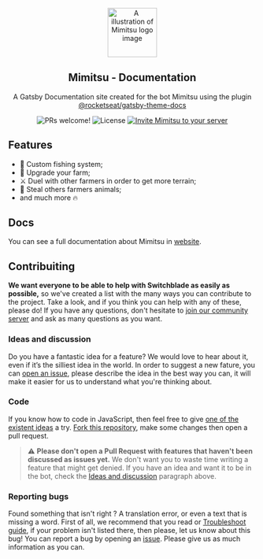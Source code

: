 <p align="center">
  <img src="https://rocketseat-cdn.s3-sa-east-1.amazonaws.com/theme-docs.svg" alt="A illustration of Mimitsu logo image" width="100">
</p>

<h2 align="center">
  Mimitsu - Documentation
</h2>

<p align="center">
  A Gatsby Documentation site created for the bot Mimitsu using the plugin <a href="https://github.com/Rocketseat/gatsby-themes/tree/master/%40rocketseat/gatsby-theme-docs">@rocketseat/gatsby-theme-docs</a>
</p>

<p align="center">
  <img src="https://img.shields.io/badge/PRs-welcome-%237159c1.svg" alt="PRs welcome!" />

  <img alt="License" src="https://img.shields.io/badge/license-MIT-%237159c1">

  <a href="https://twitter.com/intent/follow?screen_name=rocketseat">
    <img src="https://img.shields.io/twitter/follow/rocketseat.svg?label=Follow%20@rocketseat" alt="Invite Mimitsu to your server" />
  </a>
</p>

## Features

- 🎣 Custom fishing system;
- 🎉 Upgrade your farm;
- ⚔️ Duel with other farmers in order to get more terrain;
- 🧤 Steal others farmers animals;
- and much more 🔥

## Docs

You can see a full documentation about Mimitsu in [website](localhost:8000).

## Contribuiting

**We want everyone to be able to help with Switchblade as easily as possible,** so we've created a list with the many ways you can contribute to the project. Take a look, and if you think you can help with any of these, please do! If you have any questions, don't hesitate to [join our community server](http://support.switchblade.xyz) and ask as many questions as you want.

### Ideas and discussion

Do you have a fantastic idea for a feature? We would love to hear about it, even if it’s the silliest idea in the world. In order to suggest a new fature, you can [open an issue](https://github.com/mimitsubot/mimitsu-docs/issues/new), please describe the idea in the best way you can, it will make it easier for us to understand what you're thinking about.

### Code

If you know how to code in JavaScript, then feel free to give [one of the existent ideas](https://github.com/mimitsubot/mimitsu-docs/issues?utf8=%E2%9C%93&q=is%3Aissue+is%3Aopen+label%3A%22type%3A+idea%22) a try. [Fork this repository](https://github.com/mimitsubot/mimitsu-docs//fork), make some changes then open a pull request.

> ⚠ **Please don't open a Pull Request with features that haven't been discussed as issues yet.** We don't want you to waste time writing a feature that might get denied. If you have an idea and want it to be in the bot, check the [Ideas and discussion](#ideas-and-discussion) paragraph above.

### Reporting bugs

Found something that isn't right ? A translation error, or even a text that is missing a word. First of all, we recommend that you read or [Troubleshoot guide](https://github.com/mimitsubot/troubleshoot-guide), if your problem isn't listed there, then please, let us know about this bug! You can report a bug by opening an [issue](https://github.com/mimitsubot/mimitsu-docs/issues/new?template=Bug_report.md). Please give us as much information as you can.
